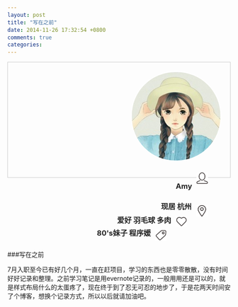 ```yaml
---
layout: post
title: "写在之前"
date: 2014-11-26 17:32:54 +0800
comments: true
categories: 
---
```


<div style="height:220px;padding:20px;border:1px solid #ccc;background:url(../images/background-1.jpg);background-size:100% 100%;margin:0px 0px 10px 0px">
	<div style="float:right">
		<img src="../images/thumb.jpg" style="border-radius:100px;border:2px #FFF solid"/>
	</div>
	<div style="float:right;width:500px;margin:20px 20px;">
		<img src="../images/ico_person.png" align="right" style="height:26px;margin:2px 10px 0 10px"/>
		<h3 align="right" style="color:#222">Amy<h3>
		<img src="../images/ico_map.png" align="right" style="height:26px;margin:10px 10px 0 10px"/>
		<h3 align="right" style="color:#222;margin:5px 10px 0 10px">现居 杭州</h3>
		<img src="../images/ico_love.png" align="right" style="height:26px;margin:10px 10px 0 10px"/>
		<h3 align="right" style="color:#222;margin:7px 10px 0 10px">爱好 羽毛球 多肉</h3>
		<img src="../images/ico_tag.png" align="right" style="height:26px;margin:10px 10px 0 10px"/>
		<h3 align="right" style="color:#222;margin:5px 10px 0 10px">80's妹子 程序媛 </h3>
	</div>
	<div style="clear:both">
	</div>
</div>

###写在之前

7月入职至今已有好几个月，一直在赶项目，学习的东西也是零零散散，没有时间好好记录和整理。之前学习笔记是用evernote记录的，一般用用还是可以的，就是样式布局什么的太蛋疼了，现在终于到了忍无可忍的地步了，于是花两天时间安了个博客，想换个记录方式，所以以后就请加油吧。